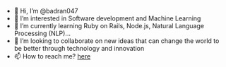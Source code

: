 - 👋 Hi, I’m @badran047
- 👀 I’m interested in Software development and Machine Learning
- 🌱 I’m currently learning Ruby on Rails, Node.js, Natural Language Processing (NLP)...
- 💞️ I’m looking to collaborate on new ideas that can change the world to be better through technology and innovation
- 📫 How to reach me? [here](https://www.hcodes.me#contact-form)

<!---
badran047/badran047 is a ✨ special ✨ repository because its `README.md` (this file) appears on your GitHub profile.
You can click the Preview link to take a look at your changes.
--->
